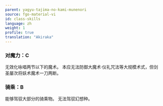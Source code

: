 ```yaml
---
parent: yagyu-tajima-no-kami-munenori
source: fgo-material-vi
id: class-skills
language: zh
weight: 1
profile: true
translation: "Akiraka"
---
```


### 对魔力：C

无效化咏唱两节以下的魔术。
本应无法防御大魔术·仪礼咒法等大规模术式，但剑圣屡次将妖术魔术一刀两断。

### 骑乘：B

能够驾驭大部分的骑乘物。
无法驾驭幻想种。
